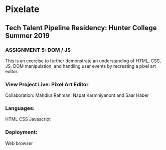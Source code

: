 # Pixelate
## Tech Talent Pipeline Residency: Hunter College Summer 2019
### ASSIGNMENT 5: DOM / JS

This is an exercise to further demonstrate an understanding of HTML, CSS, JS, DOM manipulation, and handling user events by recreating a pixel art editor.

### View Project Live: Pixel Art Editor

Collaboration: Mahdiur Rahman, Napat Karmniyanont and Saar Haber

### Languages:
HTML
CSS
Javascript

### Deployment:
Web browser
